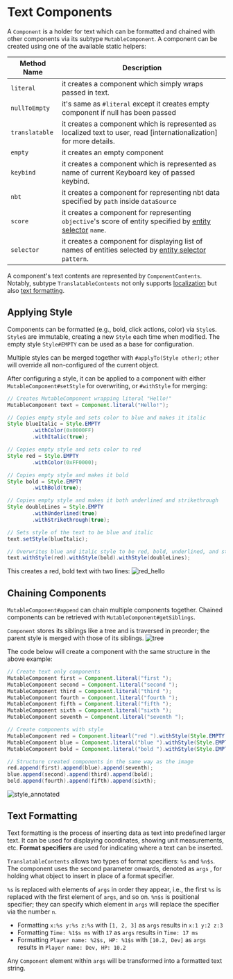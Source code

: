 Text Components
==================

A `Component` is a holder for text which can be formatted and chained with other components via its subtype `MutableComponent`. A component can be created using one of the available static helpers:

| Method Name    | Description                                                                                                             |
|----------------|-------------------------------------------------------------------------------------------------------------------------|
| `literal`      | it creates a component which simply wraps passed in text.                                                               |
| `nullToEmpty`  | it's same as `#literal` except it creates empty component if null has been passed                                       |
| `translatable` | it creates a component which is represented as localized text to user, read [internationalization] for more details.    |
| `empty`        | it creates an empty component                                                                                           |
| `keybind`      | it creates a component which is represented as name of current Keyboard key of passed keybind.                          |
| `nbt`          | it creates a component for representing nbt data specified by `path` inside `dataSource`                                |
| `score`        | it creates a component for representing `objective`'s score of entity specified by [entity selector][selectors] `name`. |
| `selector`     | it creates a component for displaying list of names of entities selected by [entity selector][selectors] `pattern`.     |

A component's text contents are represented by `ComponentContents`. Notably, subtype `TranslatableContents` not only supports [localization][internalization] but also [text formatting][formatting].

Applying Style
--------------

Components can be formatted (e.g., bold, click actions, color) via `Style`s. `Style`s are immutable, creating a new `Style` each time when modified. The empty style `Style#EMPTY` can be used as a base for configuration.

Multiple styles can be merged together with `#applyTo(Style other)`; `other` will override all non-configured of the current object.

After configuring a style, it can be applied to a component with either `MutableComponent#setStyle` for overwriting, or `#withStyle` for merging:
```java
// Creates MutableComponent wrapping literal "Hello!"
MutableComponent text = Component.literal("Hello!");

// Copies empty style and sets color to blue and makes it italic
Style blueItalic = Style.EMPTY
        .withColor(0x0000FF)
        .withItalic(true);

// Copies empty style and sets color to red
Style red = Style.EMPTY 
        .withColor(0xFF0000);

// Copies empty style and makes it bold
Style bold = Style.EMPTY
        .withBold(true);

// Copies empty style and makes it both underlined and strikethrough
Style doubleLines = Style.EMPTY
        .withUnderlined(true)
        .withStrikethrough(true);

// Sets style of the text to be blue and italic
text.setStyle(blueItalic);

// Overwrites blue and italic style to be red, bold, underlined, and strikethrough
text.withStyle(red).withStyle(bold).withStyle(doubleLines);
```
This creates a red, bold text with two lines:
![red_hello]

Chaining Components
-------------------

`MutableComponent#append` can chain multiple components together. Chained components can be retrieved with `MutableComponent#getSiblings`.

`Component` stores its siblings like a tree and is traversed in preorder; the parent style is merged with those of its siblings.
![tree]

The code below will create a component with the same structure in the above example:
```java
// Create text only components
MutableComponent first = Component.literal("first ");
MutableComponent second = Component.literal("second ");
MutableComponent third = Component.literal("third ");
MutableComponent fourth = Component.literal("fourth ");
MutableComponent fifth = Component.literal("fifth ");
MutableComponent sixth = Component.literal("sixth ");
MutableComponent seventh = Component.literal("seventh ");

// Create components with style
MutableComponent red = Component.litearl("red ").withStyle(Style.EMPTY.withColor(0xFF0000));
MutableComponent blue = Component.literal("blue ").withStyle(Style.EMPTY.withColor(0x0000FF));
MutableComponent bold = Component.literal("bold ").withStyle(Style.EMPTY.withBold(true));

// Structure created components in the same way as the image
red.append(first).append(blue).append(seventh);
blue.append(second).append(third).append(bold);
bold.append(fourth).append(fifth).append(sixth);
```
![style_annotated]

Text Formatting
---------------

Text formatting is the process of inserting data as text into predefined larger text. It can be used for displaying coordinates, showing unit measurements, etc. **Format specifiers** are used for indicating where a text can be inserted.

`TranslatableContents` allows two types of format specifiers: `%s` and `%n$s`. The component uses the second parameter onwards, denoted as `args` , for holding what object to insert in place of a format specifier.

`%s` is replaced with elements of `args` in order they appear, i.e., the first `%s` is replaced with the first element of `args`, and so on.
`%n$s` is positional specifier; they can specify which element in `args` will replace the specifier via the number `n`.
* Formatting `x:%s y:%s z:%s` with `[1, 2, 3]` as `args` results in `x:1 y:2 z:3`
* Formatting `Time: %1$s ms` with `17` as `args` results in `Time: 17 ms`
* Formatting `Player name: %2$s, HP: %1$s` with `[10.2, Dev]` as `args` results in `Player name: Dev, HP: 10.2`

Any `Component` element within `args` will be transformed into a formatted text string.

[internalization]: ../concepts/internationalization.md
[selectors]: https://minecraft.fandom.com/wiki/Target_selectors
[red_hello]: /img/component_red_hello.png
[style_annotated]: /img/component_style_annotated.png
[formatting]: #text-formatting
[tree]: /img/component_graph.png